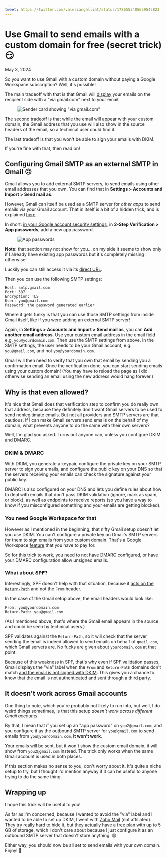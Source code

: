 ```yaml
---
tweet: https://twitter.com/valeriangalliat/status/1786553405659545823
---
```


# Use Gmail to send emails with a custom domain for free (secret trick) 😏
May 3, 2024

So you want to use Gmail with a custom domain without paying a Google
Workspace subscription? Well, it's possible!

The main tradeoff with that is that Gmail will
[display](https://support.google.com/mail/answer/1311182)
your emails on the recipient side with a "via gmail.com" next to your
email.

<figure class="center">
  <img alt="Sender card showing &quot;via gmail.com&quot;" srcset="../../img/2024/05/gmail/via.png 2x">
</figure>

The second tradeoff is that while the email will appear with your custom
domain, the Gmail address that you use will also show in the source
headers of the email, so a technical user could find it.

The last tradeoff is that you won't be able to sign your emails with
DKIM.

If you're fine with that, then read on!

## Configuring Gmail SMTP as an external SMTP in Gmail 🙃

Gmail allows you to add external SMTP servers, to send emails using
other email addresses that you own. You can find that in **Settings >
Accounts and Import > Send mail as**.

However, Gmail can itself be used as a SMTP server for _other apps_ to
send emails via your Gmail account. That in itself is a bit of a hidden
trick, and is explained [here](https://noted.lol/setup-gmail-smtp-sending-2023/).

In short: [in your Google account security settings](https://myaccount.google.com/security),
in **2-Step Verification > App passwords**, add a new app password.

<figure class="center">
  <img alt="App passwords" srcset="../../img/2024/05/gmail/app-passwords.png 2x">
</figure>

<div class="note">

**Note:** that section may not show for you... on my side it seems to
show only if I already have existing app passwords but it's completely
missing otherwise!

Luckily you can still access it via its [direct URL](https://myaccount.google.com/apppasswords).

</div>


Then you can use the following SMTP settings:

```
Host: smtp.gmail.com
Port: 587
Encryption: TLS
User: you@gmail.com
Password: the password generated earlier
```

Where it gets funky is that you can use those SMTP settings from inside
Gmail itself, like if you were adding an external SMTP server!

Again, in **Settings > Accounts and Import > Send mail as**, you can
**Add another email address**. Use your custom email address in the
email field e.g. `you@yourdomain.com`. Then use the SMTP settings from
above. In the SMTP settings, the user needs to be your Gmail account,
e.g. `you@gmail.com`, and not `you@yourdomain.com`.

Gmail will then need to verify that you own that email by sending you a
confirmation email. Once the verification done, you can start sending
emails using your custom domain! (You may have to reload the page as I
did otherwise sending an email using the new address would hang
forever.)

## Why is that even allowed?

It's nice that Gmail does that verification step to confirm you do
really own that address, because they definitely don't want Gmail
servers to be used to send nonlegitimate emails. But not all providers
and SMTP servers are that cautious. If I can make Gmail servers send
emails on the behalf of my domain, what prevents anyone to do the same
with their own servers?

Well, I'm glad you asked. Turns out anyone can, unless you configure
DKIM and DMARC.

### DKIM & DMARC

With DKIM, you generate a keypair, configure the private key on your
SMTP server to sign your emails, and configure the public key on your
DNS so that the servers receiving your emails can check the signature
against your public key.

DMARC is also configured on your DNS and lets you define rules about how
to deal with emails that don't pass DKIM validation (ignore, mark as
spam, or block), as well as endpoints to receive reports (so you have a
way to know if you misconfigured something and your emails are getting
blocked).

### You need Google Workspace for that

However as I mentioned in the beginning, that nifty Gmail setup doesn't
let you use DKIM. You can't configure a private key on Gmail's SMTP
servers for them to sign emails from your custom domain. That's a Google
Workspace [feature](https://support.google.com/a/answer/180504) that you
have to pay for.

So for this trick to work, you need to not have DMARC configured, or
have your DMARC configuration allow unsigned emails.

### What about SPF?

Interestingly, SPF doesn't help with that situation, because it
[acts on the `Return-Path`](https://postmarkapp.com/guides/spf#understanding-the-limitations-of-spf)
and not the `From` header.

In the case of the Gmail setup above, the email headers would look like:

```
From: you@yourdomain.com
Return-Path: you@gmail.com
```

(As I mentioned above, that's where the Gmail email appears in the
source and could be seen by technical users.)

SPF validates against the `Return-Path`, so it will check that the
server sending the email is indeed allowed to send emails on behalf of
`gmail.com`, which Gmail servers are. No fucks are given about
`yourdomain.com` at that point.

Because of this weakness in SPF, that's why even if SPF validation
passes, Gmail displays the "via" label when the `From` and `Return-Path`
domains don't match [and the email is not signed with DKIM](https://postmarkapp.com/blog/dkim-and-the-via-label-in-gmail).
This gives you a chance to know that the email is not authenticated and
sent through a third party.

## It doesn't work across Gmail accounts

One thing to note, which you're probably not likely to run into, but
well, I do weird things sometimes, is that this setup _doesn't work
across different Gmail accounts_.

By that, I mean that if you set up an "app password" on `you2@gmail.com`,
and you configure it as the outbound SMTP server for `you@gmail.com` to
send emails from `you@yourdomain.com`, **it won't work**.

Your emails will be sent, but it won't show the custom email domain, it
will show from `you2@gmail.com` instead. The trick only works when the
same Gmail account is used in both places.

If this section makes no sense to you, don't worry about it. It's quite
a niche setup to try, but I thought I'd mention anyway if it can be
useful to anyone trying to do the same thing.

## Wrapping up

I hope this trick will be useful to you!

As far as I'm concerned, because I wanted to avoid the "via" label and I
wanted to be able to set up DKIM, I went with [Zoho Mail](https://www.zoho.com/mail/)
(not affiliated). They try really hard to hide it, but they
[actually](https://help.zoho.com/portal/en/community/topic/free-plan-mail-accounts-details)
have a [free plan](https://www.zoho.com/mail/help/adminconsole/subscription.html#:~:text=under%20Zoho%20Workplace-,free%20plan,-%3A%20Using%20this%20plan)
with up to 5 GB of storage, which I don't care about because I just
configure it as an outbound SMTP server that doesn't store anything. 😄

Either way, you should now be all set to send emails with your own
domain. Enjoy! 🤙
